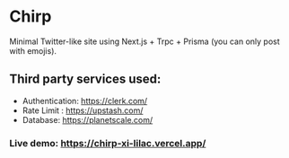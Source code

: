# Chirp

Minimal Twitter-like site using Next.js + Trpc + Prisma (you can only post with emojis).

## Third party services used:

- Authentication: https://clerk.com/
- Rate Limit : https://upstash.com/
- Database: https://planetscale.com/


### Live demo: https://chirp-xi-lilac.vercel.app/ 
